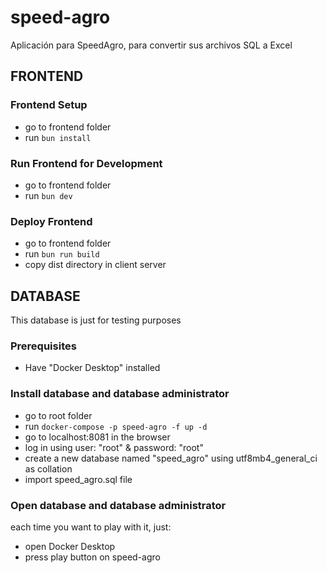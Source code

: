 # speed-agro
Aplicación para SpeedAgro, para convertir sus archivos SQL a Excel

## FRONTEND
### Frontend Setup
- go to frontend folder
- run `bun install`

### Run Frontend for Development
- go to frontend folder
- run `bun dev`

### Deploy Frontend
- go to frontend folder
- run `bun run build`
- copy dist directory in client server


## DATABASE
This database is just for testing purposes
### Prerequisites
- Have "Docker Desktop" installed

### Install database and database administrator
- go to root folder
- run `docker-compose -p speed-agro -f up -d`
- go to localhost:8081 in the browser
- log in using user: "root" & password: "root"
- create a new database named "speed_agro" using utf8mb4_general_ci as collation
- import speed_agro.sql file

### Open database and database administrator
each time you want to play with it, just:
- open Docker Desktop
- press play button on speed-agro
